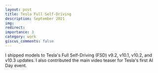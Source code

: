 ```yaml
---
layout: post
title: Tesla Full Self-Driving
description: September 2021
img:
redirect:
importance: 3
category: work
giscus_comments: false
---
```


I shipped models to Tesla's Full Self-Driving (FSD) v9.2, v10.1, v10.2, and v10.3 updates. I also contributed the main video teaser for Tesla's first AI Day event.
